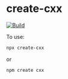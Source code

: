 # create-cxx
[![Build](https://github.com/painfulexistence/create-cxx/actions/workflows/ci.yml/badge.svg?branch=main)](https://github.com/painfulexistence/create-cxx/actions/workflows/ci.yml)

To use:

```bash
npx create-cxx
```
or
```bash
npm create cxx
```
